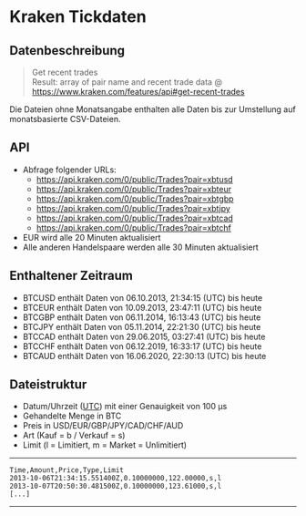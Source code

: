 # Kraken Tickdaten

## Datenbeschreibung

> Get recent trades  
> Result: array of pair name and recent trade data
>@ https://www.kraken.com/features/api#get-recent-trades

Die Dateien ohne Monatsangabe enthalten alle Daten bis zur Umstellung auf monatsbasierte CSV-Dateien.

## API

- Abfrage folgender URLs:
    - https://api.kraken.com/0/public/Trades?pair=xbtusd
    - https://api.kraken.com/0/public/Trades?pair=xbteur
    - https://api.kraken.com/0/public/Trades?pair=xbtgbp
    - https://api.kraken.com/0/public/Trades?pair=xbtjpy
    - https://api.kraken.com/0/public/Trades?pair=xbtcad
    - https://api.kraken.com/0/public/Trades?pair=xbtchf
- EUR wird alle 20 Minuten aktualisiert
- Alle anderen Handelspaare werden alle 30 Minuten aktualisiert

## Enthaltener Zeitraum

- BTCUSD enthält Daten von 06.10.2013, 21:34:15 (UTC) bis heute
- BTCEUR enthält Daten von 10.09.2013, 23:47:11 (UTC) bis heute
- BTCGBP enthält Daten von 06.11.2014, 16:13:43 (UTC) bis heute
- BTCJPY enthält Daten von 05.11.2014, 22:21:30 (UTC) bis heute
- BTCCAD enthält Daten von 29.06.2015, 03:27:41 (UTC) bis heute
- BTCCHF enthält Daten von 06.12.2019, 16:33:17 (UTC) bis heute
- BTCAUD enthält Daten von 16.06.2020, 22:30:13 (UTC) bis heute

## Dateistruktur
- Datum/Uhrzeit ([UTC](https://de.wikipedia.org/wiki/Koordinierte_Weltzeit)) mit einer Genauigkeit von 100 µs
- Gehandelte Menge in BTC
- Preis in USD/EUR/GBP/JPY/CAD/CHF/AUD
- Art (Kauf = b / Verkauf = s)
- Limit (l = Limitiert, m = Market = Unlimitiert)

---
    Time,Amount,Price,Type,Limit
    2013-10-06T21:34:15.551400Z,0.10000000,122.00000,s,l
    2013-10-07T20:50:30.481500Z,0.10000000,123.61000,s,l
    [...]
---

